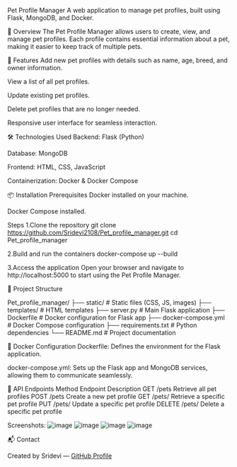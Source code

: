 Pet Profile Manager
A web application to manage pet profiles, built using Flask, MongoDB, and Docker.

🐾 Overview
The Pet Profile Manager allows users to create, view, and manage pet profiles. Each profile contains essential information about a pet, making it easier to keep track of multiple pets.

🚀 Features
Add new pet profiles with details such as name, age, breed, and owner information.

View a list of all pet profiles.

Update existing pet profiles.

Delete pet profiles that are no longer needed.

Responsive user interface for seamless interaction.

🛠️ Technologies Used
Backend: Flask (Python)

Database: MongoDB

Frontend: HTML, CSS, JavaScript

Containerization: Docker & Docker Compose

📦 Installation
Prerequisites
Docker installed on your machine.

Docker Compose installed.

Steps
1.Clone the repository
git clone https://github.com/Sridevi2108/Pet_profile_manager.git
cd Pet_profile_manager

2.Build and run the containers
docker-compose up --build

3.Access the application
Open your browser and navigate to http://localhost:5000 to start using the Pet Profile Manager.

📁 Project Structure

Pet_profile_manager/
├── static/                 # Static files (CSS, JS, images)
├── templates/              # HTML templates
├── server.py               # Main Flask application
├── Dockerfile              # Docker configuration for Flask app
├── docker-compose.yml      # Docker Compose configuration
├── requirements.txt        # Python dependencies
└── README.md               # Project documentation

🐳 Docker Configuration
Dockerfile: Defines the environment for the Flask application.

docker-compose.yml: Sets up the Flask app and MongoDB services, allowing them to communicate seamlessly.

📄 API Endpoints
Method	Endpoint	Description
GET	/pets	Retrieve all pet profiles
POST	/pets	Create a new pet profile
GET	/pets/<id>	Retrieve a specific pet profile
PUT	/pets/<id>	Update a specific pet profile
DELETE	/pets/<id>	Delete a specific pet profile

Screenshots:
![image](https://github.com/user-attachments/assets/c24702b6-7de5-4fdd-b673-a3e1db83bdf6)
![image](https://github.com/user-attachments/assets/a80352fb-74a2-4fe7-8014-3bd033f0a95b)
![image](https://github.com/user-attachments/assets/454fdca8-b123-4442-a51f-8282341ffcb4)
![image](https://github.com/user-attachments/assets/758f4f2b-c777-4750-b416-624a6535243a)

📬 Contact

Created by Sridevi — [GitHub Profile](https://github.com/Sridevi2108)
